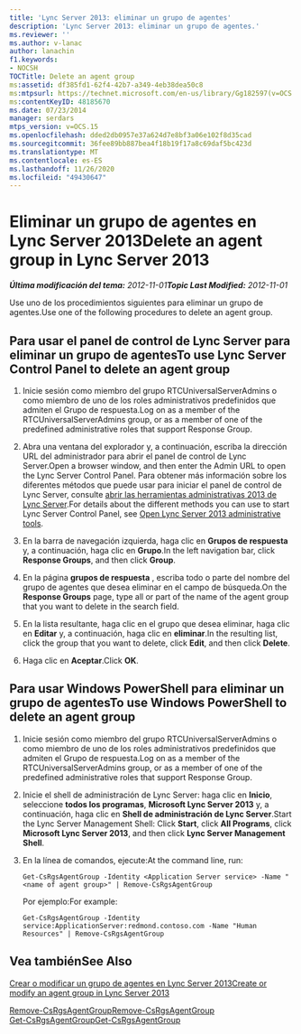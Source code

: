 ```yaml
---
title: 'Lync Server 2013: eliminar un grupo de agentes'
description: 'Lync Server 2013: eliminar un grupo de agentes.'
ms.reviewer: ''
ms.author: v-lanac
author: lanachin
f1.keywords:
- NOCSH
TOCTitle: Delete an agent group
ms:assetid: df385fd1-62f4-42b7-a349-4eb38dea50c8
ms:mtpsurl: https://technet.microsoft.com/en-us/library/Gg182597(v=OCS.15)
ms:contentKeyID: 48185670
ms.date: 07/23/2014
manager: serdars
mtps_version: v=OCS.15
ms.openlocfilehash: dded2db0957e37a624d7e8bf3a06e102f8d35cad
ms.sourcegitcommit: 36fee89bb887bea4f18b19f17a8c69daf5bc423d
ms.translationtype: MT
ms.contentlocale: es-ES
ms.lasthandoff: 11/26/2020
ms.locfileid: "49430647"
---
```

# <a name="delete-an-agent-group-in-lync-server-2013"></a><span data-ttu-id="e2b46-103">Eliminar un grupo de agentes en Lync Server 2013</span><span class="sxs-lookup"><span data-stu-id="e2b46-103">Delete an agent group in Lync Server 2013</span></span>

<div data-xmlns="http://www.w3.org/1999/xhtml">

<div class="topic" data-xmlns="http://www.w3.org/1999/xhtml" data-msxsl="urn:schemas-microsoft-com:xslt" data-cs="https://msdn.microsoft.com/">

<div data-asp="https://msdn2.microsoft.com/asp">



</div>

<div id="mainSection">

<div id="mainBody"><span data-ttu-id="e2b46-104">

<span> </span></span><span class="sxs-lookup"><span data-stu-id="e2b46-104">

<span> </span></span></span>

<span data-ttu-id="e2b46-105">_**Última modificación del tema:** 2012-11-01_</span><span class="sxs-lookup"><span data-stu-id="e2b46-105">_**Topic Last Modified:** 2012-11-01_</span></span>

<span data-ttu-id="e2b46-106">Use uno de los procedimientos siguientes para eliminar un grupo de agentes.</span><span class="sxs-lookup"><span data-stu-id="e2b46-106">Use one of the following procedures to delete an agent group.</span></span>

<div>

## <a name="to-use-lync-server-control-panel-to-delete-an-agent-group"></a><span data-ttu-id="e2b46-107">Para usar el panel de control de Lync Server para eliminar un grupo de agentes</span><span class="sxs-lookup"><span data-stu-id="e2b46-107">To use Lync Server Control Panel to delete an agent group</span></span>

1.  <span data-ttu-id="e2b46-108">Inicie sesión como miembro del grupo RTCUniversalServerAdmins o como miembro de uno de los roles administrativos predefinidos que admiten el Grupo de respuesta.</span><span class="sxs-lookup"><span data-stu-id="e2b46-108">Log on as a member of the RTCUniversalServerAdmins group, or as a member of one of the predefined administrative roles that support Response Group.</span></span>

2.  <span data-ttu-id="e2b46-109">Abra una ventana del explorador y, a continuación, escriba la dirección URL del administrador para abrir el panel de control de Lync Server.</span><span class="sxs-lookup"><span data-stu-id="e2b46-109">Open a browser window, and then enter the Admin URL to open the Lync Server Control Panel.</span></span> <span data-ttu-id="e2b46-110">Para obtener más información sobre los diferentes métodos que puede usar para iniciar el panel de control de Lync Server, consulte [abrir las herramientas administrativas 2013 de Lync Server](lync-server-2013-open-lync-server-administrative-tools.md).</span><span class="sxs-lookup"><span data-stu-id="e2b46-110">For details about the different methods you can use to start Lync Server Control Panel, see [Open Lync Server 2013 administrative tools](lync-server-2013-open-lync-server-administrative-tools.md).</span></span>

3.  <span data-ttu-id="e2b46-111">En la barra de navegación izquierda, haga clic en **Grupos de respuesta** y, a continuación, haga clic en **Grupo**.</span><span class="sxs-lookup"><span data-stu-id="e2b46-111">In the left navigation bar, click **Response Groups**, and then click **Group**.</span></span>

4.  <span data-ttu-id="e2b46-112">En la página **grupos de respuesta** , escriba todo o parte del nombre del grupo de agentes que desea eliminar en el campo de búsqueda.</span><span class="sxs-lookup"><span data-stu-id="e2b46-112">On the **Response Groups** page, type all or part of the name of the agent group that you want to delete in the search field.</span></span>

5.  <span data-ttu-id="e2b46-113">En la lista resultante, haga clic en el grupo que desea eliminar, haga clic en **Editar** y, a continuación, haga clic en **eliminar**.</span><span class="sxs-lookup"><span data-stu-id="e2b46-113">In the resulting list, click the group that you want to delete, click **Edit**, and then click **Delete**.</span></span>

6.  <span data-ttu-id="e2b46-114">Haga clic en **Aceptar**.</span><span class="sxs-lookup"><span data-stu-id="e2b46-114">Click **OK**.</span></span>

</div>

<div>

## <a name="to-use-windows-powershell-to-delete-an-agent-group"></a><span data-ttu-id="e2b46-115">Para usar Windows PowerShell para eliminar un grupo de agentes</span><span class="sxs-lookup"><span data-stu-id="e2b46-115">To use Windows PowerShell to delete an agent group</span></span>

1.  <span data-ttu-id="e2b46-116">Inicie sesión como miembro del grupo RTCUniversalServerAdmins o como miembro de uno de los roles administrativos predefinidos que admiten el Grupo de respuesta.</span><span class="sxs-lookup"><span data-stu-id="e2b46-116">Log on as a member of the RTCUniversalServerAdmins group, or as a member of one of the predefined administrative roles that support Response Group.</span></span>

2.  <span data-ttu-id="e2b46-117">Inicie el shell de administración de Lync Server: haga clic en **Inicio**, seleccione **todos los programas**, **Microsoft Lync Server 2013** y, a continuación, haga clic en **Shell de administración de Lync Server**.</span><span class="sxs-lookup"><span data-stu-id="e2b46-117">Start the Lync Server Management Shell: Click **Start**, click **All Programs**, click **Microsoft Lync Server 2013**, and then click **Lync Server Management Shell**.</span></span>

3.  <span data-ttu-id="e2b46-118">En la línea de comandos, ejecute:</span><span class="sxs-lookup"><span data-stu-id="e2b46-118">At the command line, run:</span></span>
    
        Get-CsRgsAgentGroup -Identity <Application Server service> -Name "<name of agent group>" | Remove-CsRgsAgentGroup
    
    <span data-ttu-id="e2b46-119">Por ejemplo:</span><span class="sxs-lookup"><span data-stu-id="e2b46-119">For example:</span></span>
    
        Get-CsRgsAgentGroup -Identity service:ApplicationServer:redmond.contoso.com -Name "Human Resources" | Remove-CsRgsAgentGroup

</div>

<div>

## <a name="see-also"></a><span data-ttu-id="e2b46-120">Vea también</span><span class="sxs-lookup"><span data-stu-id="e2b46-120">See Also</span></span>


[<span data-ttu-id="e2b46-121">Crear o modificar un grupo de agentes en Lync Server 2013</span><span class="sxs-lookup"><span data-stu-id="e2b46-121">Create or modify an agent group in Lync Server 2013</span></span>](lync-server-2013-create-or-modify-an-agent-group.md)  


[<span data-ttu-id="e2b46-122">Remove-CsRgsAgentGroup</span><span class="sxs-lookup"><span data-stu-id="e2b46-122">Remove-CsRgsAgentGroup</span></span>](https://docs.microsoft.com/powershell/module/skype/Remove-CsRgsAgentGroup)  
[<span data-ttu-id="e2b46-123">Get-CsRgsAgentGroup</span><span class="sxs-lookup"><span data-stu-id="e2b46-123">Get-CsRgsAgentGroup</span></span>](https://docs.microsoft.com/powershell/module/skype/Get-CsRgsAgentGroup)  
  

<span data-ttu-id="e2b46-124"></div>

</div>

<span> </span>

</div>

</div>

</span><span class="sxs-lookup"><span data-stu-id="e2b46-124"></div>

</div>

<span> </span>

</div>

</div>

</span></span></div>


